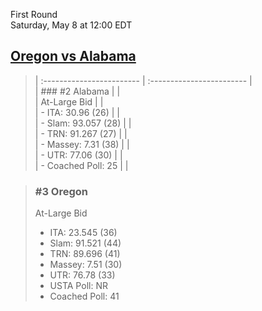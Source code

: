 First Round  
Saturday, May 8 at 12:00 EDT
## [Oregon vs Alabama](https://www.ncaa.com/game/5833400) 

> | :------------------------ | :------------------------ |  
> | ### #2 Alabama            | |  
> | At-Large Bid              | |  
> | - ITA: 30.96 (26)         | |  
> | - Slam: 93.057 (28)       | |  
> | - TRN: 91.267 (27)        | |  
> | - Massey: 7.31 (38)       | |  
> | - UTR: 77.06 (30)         | |  
> | - Coached Poll: 25        | |  

> ### #3 Oregon  
> At-Large Bid  
> - ITA: 23.545 (36)  
> - Slam: 91.521 (44)  
> - TRN: 89.696 (41)  
> - Massey: 7.51 (30)  
> - UTR: 76.78 (33)  
> - USTA Poll: NR  
> - Coached Poll: 41  
